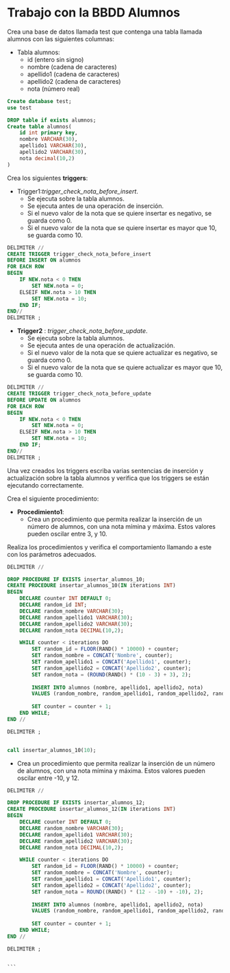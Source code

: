 

# Trabajo con la BBDD Alumnos

Crea una base de datos llamada test que contenga una tabla llamada alumnos con las siguientes columnas:

- Tabla alumnos:
  - id (entero sin signo)
  - nombre (cadena de caracteres)
  - apellido1 (cadena de caracteres)
  - apellido2 (cadena de caracteres)
  - nota (número real)

```sql
Create database test;
use test

DROP table if exists alumnos;
Create table alumnos(
    id int primary key,
    nombre VARCHAR(30),
    apellido1 VARCHAR(30),
    apellido2 VARCHAR(30),
    nota decimal(10,2)
)
```


Crea los siguientes __triggers__:
- Trigger1:_trigger_check_nota_before_insert_.
  - Se ejecuta sobre la tabla alumnos.
  - Se ejecuta antes de una operación de inserción.
  - Si el nuevo valor de la nota que se quiere insertar es negativo, se guarda como 0.
  - Si el nuevo valor de la nota que se quiere insertar es mayor que 10, se guarda como 10.

```sql
DELIMITER //
CREATE TRIGGER trigger_check_nota_before_insert
BEFORE INSERT ON alumnos
FOR EACH ROW
BEGIN
    IF NEW.nota < 0 THEN
        SET NEW.nota = 0;
    ELSEIF NEW.nota > 10 THEN
        SET NEW.nota = 10;
    END IF;
END//
DELIMITER ;

```
- __Trigger2__ : _trigger_check_nota_before_update_.
  - Se ejecuta sobre la tabla alumnos.
  - Se ejecuta antes de una operación de actualización.
  - Si el nuevo valor de la nota que se quiere actualizar es negativo, se guarda como 0.
  - Si el nuevo valor de la nota que se quiere actualizar es mayor que 10, se guarda como 10.
```SQL
DELIMITER //
CREATE TRIGGER trigger_check_nota_before_update
BEFORE UPDATE ON alumnos
FOR EACH ROW
BEGIN
    IF NEW.nota < 0 THEN
        SET NEW.nota = 0;
    ELSEIF NEW.nota > 10 THEN
        SET NEW.nota = 10;
    END IF;
END//
DELIMITER ;

```
Una vez creados los triggers escriba varias sentencias de inserción y actualización sobre la tabla alumnos y verifica que los triggers se están ejecutando correctamente.

Crea el siguiente procedimiento:
- __Procedimiento1__:
  - Crea un procedimiento que permita realizar la inserción de un número de alumnos, con una nota mímina y máxima. Estos valores pueden oscilar entre 3, y 10.
  
Realiza los procedimientos y verifica el comportamiento llamando a este con los parámetros adecuados.


```sql
DELIMITER //

DROP PROCEDURE IF EXISTS insertar_alumnos_10;
CREATE PROCEDURE insertar_alumnos_10(IN iterations INT)
BEGIN
    DECLARE counter INT DEFAULT 0;
    DECLARE random_id INT;
    DECLARE random_nombre VARCHAR(30);
    DECLARE random_apellido1 VARCHAR(30);
    DECLARE random_apellido2 VARCHAR(30);
    DECLARE random_nota DECIMAL(10,2);

    WHILE counter < iterations DO
        SET random_id = FLOOR(RAND() * 10000) + counter;
        SET random_nombre = CONCAT('Nombre', counter);
        SET random_apellido1 = CONCAT('Apellido1', counter);
        SET random_apellido2 = CONCAT('Apellido2', counter);
        SET random_nota = (ROUND(RAND() * (10 - 3) + 3), 2);
        
        INSERT INTO alumnos (nombre, apellido1, apellido2, nota) 
        VALUES (random_nombre, random_apellido1, random_apellido2, random_nota);
        
        SET counter = counter + 1;
    END WHILE;
END //

DELIMITER ;


call insertar_alumnos_10(10);
```

- Crea un procedimiento que permita realizar la inserción de un número de alumnos, con una nota mímina y máxima. Estos valores pueden oscilar entre -10, y 12.

````sql
DELIMITER //

DROP PROCEDURE IF EXISTS insertar_alumnos_12;
CREATE PROCEDURE insertar_alumnos_12(IN iterations INT)
BEGIN
    DECLARE counter INT DEFAULT 0;
    DECLARE random_nombre VARCHAR(30);
    DECLARE random_apellido1 VARCHAR(30);
    DECLARE random_apellido2 VARCHAR(30);
    DECLARE random_nota DECIMAL(10,2);

    WHILE counter < iterations DO
        SET random_id = FLOOR(RAND() * 10000) + counter;
        SET random_nombre = CONCAT('Nombre', counter);
        SET random_apellido1 = CONCAT('Apellido1', counter);
        SET random_apellido2 = CONCAT('Apellido2', counter);
        SET random_nota = ROUND((RAND() * (12 - -10) + -10), 2);
        
        INSERT INTO alumnos (nombre, apellido1, apellido2, nota) 
        VALUES (random_nombre, random_apellido1, random_apellido2, random_nota);
        
        SET counter = counter + 1;
    END WHILE;
END //

DELIMITER ;


```


